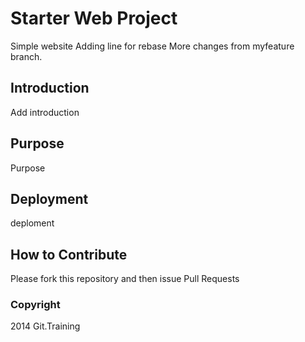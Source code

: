 # Starter Web Project
Simple website
Adding line for rebase
More changes from myfeature branch.
## Introduction
Add introduction
## Purpose
Purpose
## Deployment
deploment
## How to Contribute

Please fork this repository and then issue Pull Requests

### Copyright

2014 Git.Training